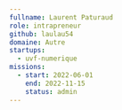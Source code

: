 ```yaml
---
fullname: Laurent Paturaud
role: intrapreneur
github: laulau54
domaine: Autre
startups:
  - uvf-numerique
missions:
  - start: 2022-06-01
    end: 2022-11-15
    status: admin
---
```



